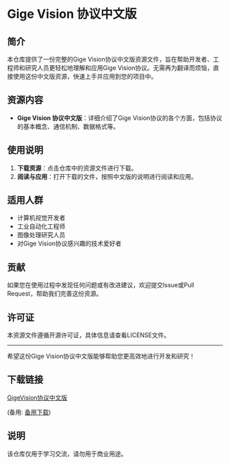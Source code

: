 # Gige Vision 协议中文版

## 简介
本仓库提供了一份完整的Gige Vision协议中文版资源文件，旨在帮助开发者、工程师和研究人员更轻松地理解和应用Gige Vision协议。无需再为翻译而烦恼，直接使用这份中文版资源，快速上手并应用到您的项目中。

## 资源内容
- **Gige Vision 协议中文版**：详细介绍了Gige Vision协议的各个方面，包括协议的基本概念、通信机制、数据格式等。

## 使用说明
1. **下载资源**：点击仓库中的资源文件进行下载。
2. **阅读与应用**：打开下载的文件，按照中文版的说明进行阅读和应用。

## 适用人群
- 计算机视觉开发者
- 工业自动化工程师
- 图像处理研究人员
- 对Gige Vision协议感兴趣的技术爱好者

## 贡献
如果您在使用过程中发现任何问题或有改进建议，欢迎提交Issue或Pull Request，帮助我们完善这份资源。

## 许可证
本资源文件遵循开源许可证，具体信息请查看LICENSE文件。

---

希望这份Gige Vision协议中文版能够帮助您更高效地进行开发和研究！

## 下载链接
[GigeVision协议中文版](https://pan.quark.cn/s/1c1b6228b77b) 

(备用: [备用下载](https://pan.baidu.com/s/1zq51Y7IBF9mAQWOdp7juVw?pwd=1234))

## 说明

该仓库仅用于学习交流，请勿用于商业用途。
